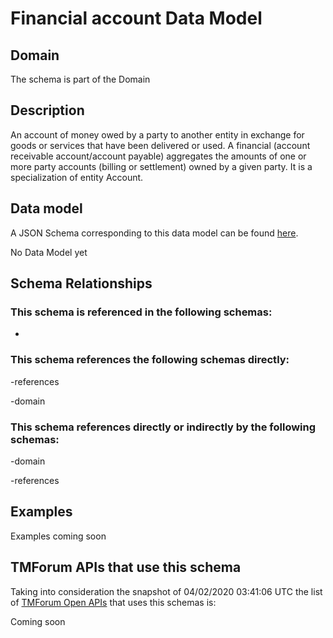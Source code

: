 # Financial account Data Model

## Domain

The  schema is part of the  Domain

## Description

An account of money owed by a party to another entity in exchange for goods or services that have been delivered or used. A financial (account receivable account/account payable) aggregates the amounts of one or more party accounts (billing or settlement) owned by a given party. It is a specialization of entity Account.

## Data model

A JSON Schema corresponding to this data model can be found
[here](https://github.com/tmforum-rand/schemas/blob/candidates/EngagedParty/FinancialAccount.schema.json).

No Data Model yet

## Schema Relationships

### This schema is referenced in the following schemas:

-

### This schema references the following schemas directly:

-references

-domain

### This schema references directly or indirectly by the following schemas:

-domain

-references



## Examples

Examples coming soon

## TMForum APIs that use this schema

Taking into consideration the snapshot of 04/02/2020 03:41:06 UTC the list of [TMForum Open APIs](https://www.tmforum.org/open-apis/) that uses this schemas is:

Coming soon